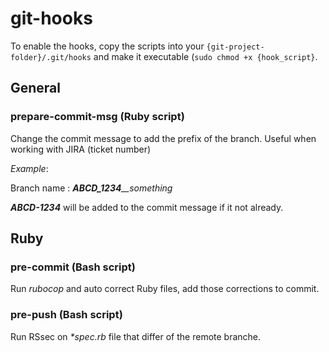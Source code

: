 # git-hooks

To enable the hooks, copy the scripts into your `{git-project-folder}/.git/hooks` and make it executable (`sudo chmod +x {hook_script}`.

## General
### prepare-commit-msg (Ruby script)
Change the commit message to add the prefix of the branch. Useful when working with JIRA (ticket number)

_Example_:

Branch name : _**ABCD\_1234**\_\_something_

_**ABCD-1234**_ will be added to the commit message if it not already.

## Ruby
### pre-commit (Bash script)
Run _rubocop_ and auto correct Ruby files, add those corrections to commit.

### pre-push (Bash script)
Run RSsec on _*spec.rb_ file that differ of the remote branche.
